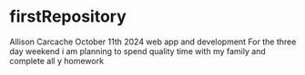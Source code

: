 # firstRepository
Allison Carcache 
October 11th 2024
web app and development 
For the three day weekend i am planning to spend quality time with my family and complete all y homework 
